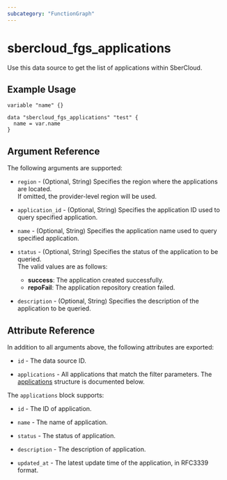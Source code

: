 ```yaml
---
subcategory: "FunctionGraph"
---
```


# sbercloud_fgs_applications

Use this data source to get the list of applications within SberCloud.

## Example Usage

```hcl
variable "name" {}

data "sbercloud_fgs_applications" "test" {
  name = var.name
}
```

## Argument Reference

The following arguments are supported:

* `region` - (Optional, String) Specifies the region where the applications are located.  
  If omitted, the provider-level region will be used.

* `application_id` - (Optional, String) Specifies the application ID used to query specified application.

* `name` - (Optional, String) Specifies the application name used to query specified application.

* `status` - (Optional, String) Specifies the status of the application to be queried.  
  The valid values are as follows:
  + **success**: The application created successfully.
  + **repoFail**: The application repository creation failed.

* `description` - (Optional, String) Specifies the description of the application to be queried.

## Attribute Reference

In addition to all arguments above, the following attributes are exported:

* `id` - The data source ID.

* `applications` - All applications that match the filter parameters.
  The [applications](#applications_struct) structure is documented below.

<a name="applications_struct"></a>
The `applications` block supports:

* `id` - The ID of application.

* `name` - The name of application.

* `status` -  The status of application.

* `description` - The description of application.

* `updated_at` - The latest update time of the application, in RFC3339 format.
